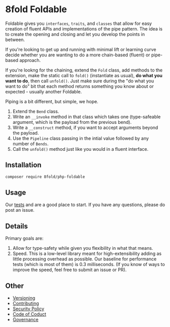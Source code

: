 # 8fold Foldable

Foldable gives you `interfaces`, `traits`, and `classes` that allow for easy creation of fluent APIs and implementations of the pipe pattern. The idea is to create the opening and closing and let you develop the points in between.

If you're looking to get up and running with minimal lift or learning curve decide whether you are wanting to do a more chain-based (fluent) or pipe-based approach.

If you're lookng for the chaining, extend the `Fold` class, add methods to the extension, make the static call to `fold()` (instantiate as usual), **do what you want to do**, then call `unfold()`. Just make sure during the "do what you want to do" bit that each method returns something you know about or expected - usually another Foldable.

Piping is a bit different, but simple, we hope.

1. Extend the `Bend` class.
2. Write an `__invoke` method in that class which takes one (type-safeable argument, which is the payload from the previous bend).
3. Write a `__construct` method, if you want to accept arguments beyond the payload.
4. Use the `Pipeline` class passing in the intial value followed by any number of `Bends`.
5. Call the `unfold()` method just like you would in a fluent interface.

## Installation

```bash
composer require 8fold/php-foldable
```

## Usage

Our [tests](https://github.com/8fold/php-foldable/tree/master/tests) and are a good place to start. If you have any questions, please do post an issue.

## Details

Primary goals are:

1. Allow for type-safety while given you flexibility in what that means.
2. Speed. This is a low-level library meant for high-extensibility adding as little processing overhead as possible. Our baseline for performance tests (which is most of them) is 0.3 milliseconds. (If you know of ways to improve the speed, feel free to submit an issue or PR).

## Other

- [Versioning](https://github.com/8fold/php-foldable/blob/master/.github/VERSIONING.md)
- [Contributing](https://github.com/8fold/php-foldable/blob/master/.github/CONTRIBUTING.md)
- [Security Policy](https://github.com/8fold/php-foldable/blob/master/.github/SECURITY.md)
- [Code of Coduct](https://github.com/8fold/php-foldable/blob/master/.github/CODE_OF_CONDUCT.md)
- [Governance](https://github.com/8fold/php-foldable/blob/master/.github/GOVERNANCE.md)
